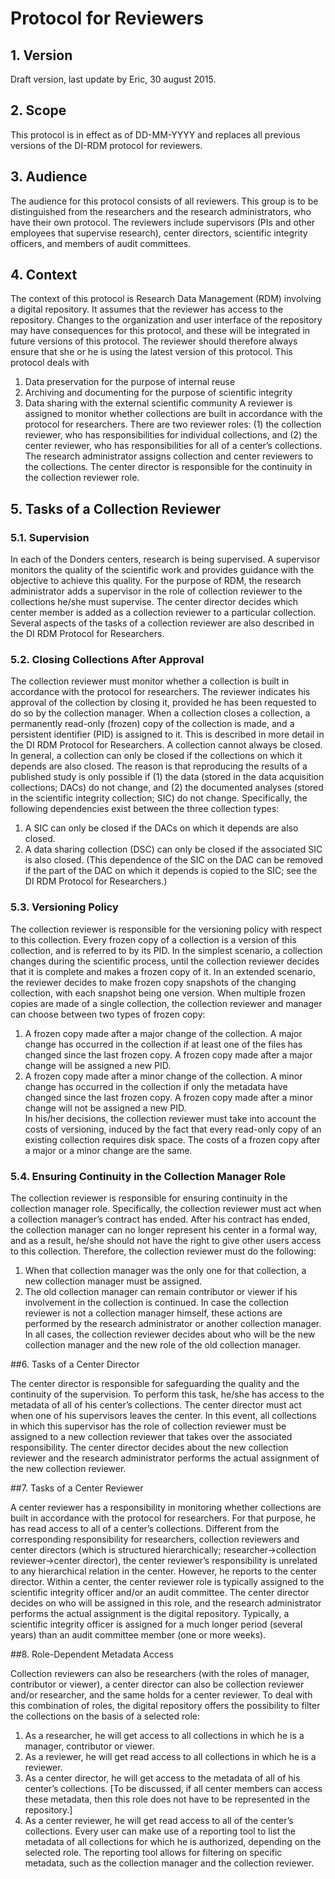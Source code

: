 # Protocol for Reviewers


## 1.	Version

Draft version, last update by Eric, 30 august 2015.

## 2.	Scope

This protocol is in effect as of DD-MM-YYYY and replaces all previous versions of the DI-RDM protocol for reviewers.

## 3.	Audience

The audience for this protocol consists of all reviewers. This group is to be distinguished from the researchers and the research administrators, who have their own protocol. The reviewers include supervisors (PIs and other employees that supervise research), center directors, scientific integrity officers, and members of audit committees.

## 4.	Context

The context of this protocol is Research Data Management (RDM) involving a digital repository. It assumes that the reviewer has access to the repository. Changes to the organization and user interface of the repository may have consequences for this protocol, and these will be integrated in future versions of this protocol. The reviewer should therefore always ensure that she or he is using the latest version of this protocol. 
This protocol deals with 
1.	Data preservation for the purpose of internal reuse 
2.	Archiving and documenting for the purpose of scientific integrity
3.	Data sharing with the external scientific community
A reviewer is assigned to monitor whether collections are built in accordance with the protocol for researchers. There are two reviewer roles: (1) the collection reviewer, who has responsibilities for individual collections, and (2) the center reviewer, who has responsibilities for all of a center’s collections. The research administrator assigns collection and center reviewers to the collections. The center director is responsible for the continuity in the collection reviewer role.

## 5.	Tasks of a Collection Reviewer

### 5.1.	Supervision

In each of the Donders centers, research is being supervised. A supervisor monitors the quality of the scientific work and provides guidance with the objective to achieve this quality. For the purpose of RDM, the research administrator adds a supervisor in the role of collection reviewer to the collections he/she must supervise. The center director decides which center member is added as a collection reviewer to a particular collection.
Several aspects of the tasks of a collection reviewer are also described in the DI RDM Protocol for Researchers.

### 5.2.	Closing Collections After Approval

The collection reviewer must monitor whether a collection is built in accordance with the protocol for researchers. The reviewer indicates his approval of the collection by closing it, provided he has been requested to do so by the collection manager. When a collection closes a collection, a permanently read-only (frozen) copy of the collection is made, and a persistent identifier (PID) is assigned to it. This is described in more detail in the DI RDM Protocol for Researchers.
A collection cannot always be closed. In general, a collection can only be closed if the collections on which it depends are also closed. The reason is that reproducing the results of a published study is only possible if (1) the data (stored in the data acquisition collections; DACs) do not change, and (2) the documented analyses (stored in the scientific integrity collection; SIC) do not change. Specifically, the following dependencies exist between the three collection types: 
1.	A SIC can only be closed if the DACs on which it depends are also closed.
2.	A data sharing collection (DSC) can only be closed if the associated SIC is also closed. (This dependence of the SIC on the DAC can be removed if the part of the DAC on which it depends is copied to the SIC; see the DI RDM Protocol for Researchers.)

### 5.3.	Versioning Policy

The collection reviewer is responsible for the versioning policy with respect to this collection. Every frozen copy of a collection is a version of this collection, and is referred to by its PID. In the simplest scenario, a collection changes during the scientific process, until the collection reviewer decides that it is complete and makes a frozen copy of it. In an extended scenario, the reviewer decides to make frozen copy snapshots of the changing collection, with each snapshot being one version. 
When multiple frozen copies are made of a single collection, the collection reviewer and manager can choose between two types of frozen copy:
1.	A frozen copy made after a major change of the collection. A major change has occurred in the collection if at least one of the files has changed since the last frozen copy. A frozen copy made after a major change will be assigned a new PID.
2.	A frozen copy made after a minor change of the collection. A minor change has occurred in the collection if only the metadata have changed since the last frozen copy. A frozen copy made after a minor change will not be assigned a new PID.  
In his/her decisions, the collection reviewer must take into account the costs of versioning, induced by the fact that every read-only copy of an existing collection requires disk space. The costs of a frozen copy after a major or a minor change are the same. 

### 5.4.	Ensuring Continuity in the Collection Manager Role

The collection reviewer is responsible for ensuring continuity in the collection manager role. Specifically, the collection reviewer must act when a collection manager’s contract has ended. After his contract has ended, the collection manager can no longer represent his center in a formal way, and as a result, he/she should not have the right to give other users access to this collection. Therefore, the collection reviewer must do the following:
1.	When that collection manager was the only one for that collection, a new collection manager must be assigned. 
2.	The old collection manager can remain contributor or viewer if his involvement in the collection is continued. 
In case the collection reviewer is not a collection manager himself, these actions are performed by the research administrator or another collection manager. In all cases, the collection reviewer decides about who will be the new collection manager and the new role of the old collection manager.

##6.	Tasks of a Center Director

The center director is responsible for safeguarding the quality and the continuity of the supervision. To perform this task, he/she has access to the metadata of all of his center’s collections.
The center director must act when one of his supervisors leaves the center. In this event, all collections in which this supervisor has the role of collection reviewer must be assigned to a new collection reviewer that takes over the associated responsibility. The center director decides about the new collection reviewer and the research administrator performs the actual assignment of the new collection reviewer.

##7.	Tasks of a Center Reviewer

A center reviewer has a responsibility in monitoring whether collections are built in accordance with the protocol for researchers. For that purpose, he has read access to all of a center’s collections. Different from the corresponding responsibility for researchers, collection reviewers and center directors (which is structured hierarchically; researcher→collection reviewer→center director), the center reviewer’s responsibility is unrelated to any hierarchical relation in the center. However, he reports to the center director. 
Within a center, the center reviewer role is typically assigned to the scientific integrity officer and/or an audit committee. The center director decides on who will be assigned in this role, and the research administrator performs the actual assignment is the digital repository. Typically, a scientific integrity officer is assigned for a much longer period (several years) than an audit committee member (one or more weeks).

##8.	Role-Dependent Metadata Access

Collection reviewers can also be researchers (with the roles of manager, contributor or viewer), a center director can also be collection reviewer and/or researcher, and the same holds for a center reviewer. To deal with this combination of roles, the digital repository offers the possibility to filter the collections on the basis of a selected role:
1.	As a researcher, he will get access to all collections in which he is a manager, contributor or viewer. 
2.	As a reviewer, he will get read access to all collections in which he is a reviewer.
3.	As a center director, he will get access to the metadata of all of his center’s collections. [To be discussed, if all center members can access these metadata, then this role does not have to be represented in the repository.]
4.	As a center reviewer, he will get read access to all of the center’s collections. 
Every user can make use of a reporting tool to list the metadata of all collections for which he is authorized, depending on the selected role. The reporting tool allows for filtering on specific metadata, such as the collection manager and the collection reviewer.

